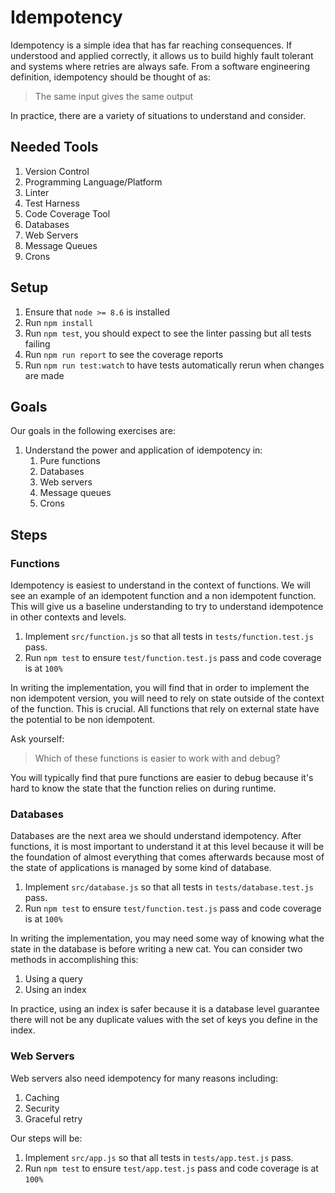 # Idempotency

Idempotency is a simple idea that has far reaching consequences. If understood and applied correctly, it allows us to build highly fault tolerant and systems where retries are always safe. From a software engineering definition, idempotency should be thought of as:

> The same input gives the same output

In practice, there are a variety of situations to understand and consider.

## Needed Tools

1. Version Control
2. Programming Language/Platform
3. Linter
4. Test Harness
5. Code Coverage Tool
6. Databases
7. Web Servers
8. Message Queues
9. Crons

## Setup

1. Ensure that `node >= 8.6` is installed
2. Run `npm install`
3. Run `npm test`, you should expect to see the linter passing but all tests failing
4. Run `npm run report` to see the coverage reports
5. Run `npm run test:watch` to have tests automatically rerun when changes are made

## Goals

Our goals in the following exercises are:

1. Understand the power and application of idempotency in:
    1. Pure functions
    2. Databases
    3. Web servers
    4. Message queues
    5. Crons

## Steps

### Functions

Idempotency is easiest to understand in the context of functions. We will see an example of an idempotent function and a non idempotent function. This will give us a baseline understanding to try to understand idempotence in other contexts and levels.

1. Implement `src/function.js` so that all tests in `tests/function.test.js` pass.
2. Run `npm test` to ensure `test/function.test.js` pass and code coverage is at `100%` 

In writing the implementation, you will find that in order to implement the non idempotent version, you will need to rely on state outside of the context of the function. This is crucial. All functions that rely on external state have the potential to be non idempotent.

Ask yourself:

> Which of these functions is easier to work with and debug?

You will typically find that pure functions are easier to debug because it's hard to know the state that the function relies on during runtime.

### Databases

Databases are the next area we should understand idempotency. After functions, it is most important to understand it at this level because it will be the foundation of almost everything that comes afterwards because most of the state of applications is managed by some kind of database.

1. Implement `src/database.js` so that all tests in `tests/database.test.js` pass.
2. Run `npm test` to ensure `test/function.test.js` pass and code coverage is at `100%`

In writing the implementation, you may need some way of knowing what the state in the database is before writing a new cat. You can consider two methods in accomplishing this:

1. Using a query
2. Using an index

In practice, using an index is safer because it is a database level guarantee there will not be any duplicate values with the set of keys you define in the index.

### Web Servers

Web servers also need idempotency for many reasons including:

1. Caching
2. Security
3. Graceful retry

Our steps will be:

1. Implement `src/app.js` so that all tests in `tests/app.test.js` pass.
2. Run `npm test` to ensure `test/app.test.js` pass and code coverage is at `100%`